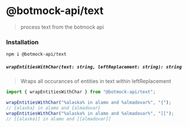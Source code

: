 # @botmock-api/text 

> process text from the botmock api

### Installation

```bash
npm i @botmock-api/text
```

##### `wrapEntitiesWithChar(text: string, leftReplacement: string): string`

> Wraps all occurances of entities in text within leftReplacement

```ts
import { wrapEntitiesWithChar } from "@botmock-api/text";

wrapEntitiesWithChar("%alaska% in alamo and %almadovar%", "{");
// {alaska} in alamo and {almadovar}
wrapEntitiesWithChar("%alaska% in alamo and %almadovar%", "[[");
// [[alaska]] in alamo and [[almadovar]]
```

